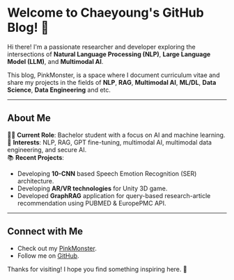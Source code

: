 # Welcome to Chaeyoung's GitHub Blog! 🌟  

Hi there! I'm a passionate researcher and developer exploring the intersections of **Natural Language Processing (NLP)**, **Large Language Model (LLM)**, and **Multimodal AI**.  

This blog, PinkMonster, is a space where I document curriculum vitae and share my projects in the fields of **NLP**, **RAG**, **Multimodal AI**, **ML/DL**, **Data Science**, **Data Engineering** and etc.  

---

## About Me  
👩‍💻 **Current Role**: Bachelor student with a focus on AI and machine learning.  
🧠 **Interests**: NLP, RAG, GPT fine-tuning, multimodal AI, multimodal data engineering, and secure AI.  
📚 **Recent Projects**:  
- Developing **10-CNN** based Speech Emotion Recognition (SER) architecture.  
- Developing **AR/VR technologies** for Unity 3D game.  
- Developed **GraphRAG** application for query-based research-article recommendation using PUBMED & EuropePMC API.  

---

## Connect with Me  
- Check out my [PinkMonster](https://yoooousir.github.io/).
- Follow me on [GitHub](https://github.com/yoooousir).  

Thanks for visiting! I hope you find something inspiring here. 🌈  

